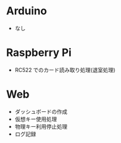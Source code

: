 # Arduino
- なし

# Raspberry Pi
- RC522 でのカード読み取り処理(退室処理)

# Web
- ダッシュボードの作成
- 仮想キー使用処理
- 物理キー利用停止処理
- ログ記録
